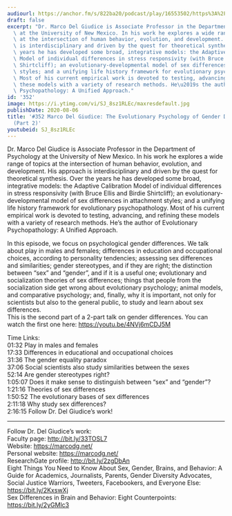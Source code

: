```yaml
---
audiourl: https://anchor.fm/s/822ba20/podcast/play/16553502/https%3A%2F%2Fd3ctxlq1ktw2nl.cloudfront.net%2Fstaging%2F2020-6-14%2F27edfd92-a146-39c8-e5ca-32080f954646.m4a
draft: false
excerpt: "Dr. Marco Del Giudice is Associate Professor in the Department of Psychology\
  \ at the University of New Mexico. In his work he explores a wide range of topics\
  \ at the intersection of human behavior, evolution, and development. His approach\
  \ is interdisciplinary and driven by the quest for theoretical synthesis. Over the\
  \ years he has developed some broad, integrative models: the Adaptive Calibration\
  \ Model of individual differences in stress responsivity (with Bruce Ellis and Birdie\
  \ Shirtcliff); an evolutionary-developmental model of sex differences in attachment\
  \ styles; and a unifying life history framework for evolutionary psychopathology.\
  \ Most of his current empirical work is devoted to testing, advancing, and refining\
  \ these models with a variety of research methods. He\u2019s the author of Evolutionary\
  \ Psychopathology: A Unified Approach."
id: '352'
image: https://i.ytimg.com/vi/SJ_8sz1RLEc/maxresdefault.jpg
publishDate: 2020-08-06
title: '#352 Marco Del Giudice: The Evolutionary Psychology of Gender Differences
  (Part 2)'
youtubeid: SJ_8sz1RLEc
---
```

<div class="timelinks">

Dr. Marco Del Giudice is Associate Professor in the Department of Psychology at the University of New Mexico. In his work he explores a wide range of topics at the intersection of human behavior, evolution, and development. His approach is interdisciplinary and driven by the quest for theoretical synthesis. Over the years he has developed some broad, integrative models: the Adaptive Calibration Model of individual differences in stress responsivity (with Bruce Ellis and Birdie Shirtcliff); an evolutionary-developmental model of sex differences in attachment styles; and a unifying life history framework for evolutionary psychopathology. Most of his current empirical work is devoted to testing, advancing, and refining these models with a variety of research methods. He’s the author of Evolutionary Psychopathology: A Unified Approach.

In this episode, we focus on psychological gender differences. We talk about play in males and females; differences in education and occupational choices, according to personality tendencies; assessing sex differences and similarities; gender stereotypes, and if they are right; the distinction between “sex” and “gender”, and if it is a useful one; evolutionary and socialization theories of sex differences; things that people from the socialization side get wrong about evolutionary psychology; animal models, and comparative psychology; and, finally, why it is important, not only for scientists but also to the general public, to study and learn about sex differences.  
This is the second part of a 2-part talk on gender differences. You can watch the first one here: https://youtu.be/4NVj6mCDJ5M

Time Links:  
<time>01:32</time> Play in males and females  
<time>17:33</time> Differences in educational and occupational choices    
<time>31:36</time> The gender equality paradox  
<time>37:06</time> Social scientists also study similarities between the sexes  
<time>52:14</time> Are gender stereotypes right?  
<time>1:05:07</time> Does it make sense to distinguish between “sex” and “gender”?  
<time>1:21:16</time> Theories of sex differences  
<time>1:50:52</time> The evolutionary bases of sex differences  
<time>2:11:18</time> Why study sex differences?  
<time>2:16:15</time> Follow Dr. Del Giudice’s work!

---

Follow Dr. Del Giudice’s work:  
Faculty page: http://bit.ly/33TOSL7  
Website: https://marcodg.net/  
Personal website: https://marcodg.net/  
ResearchGate profile: http://bit.ly/2zgDbAn  
Eight Things You Need to Know About Sex, Gender, Brains, and Behavior: A Guide for Academics, Journalists, Parents, Gender Diversity Advocates, Social Justice Warriors, Tweeters, Facebookers, and Everyone Else: https://bit.ly/2KxswXj  
Sex Differences in Brain and Behavior: Eight Counterpoints: https://bit.ly/2yGMlc3
</div>

